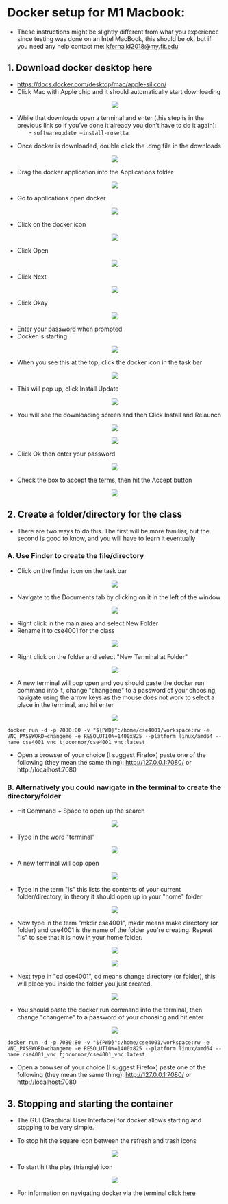 # Docker setup for M1 Macbook: 

* These instructions might be slightly different from what you experience since testing was done on an Intel MacBook, this should be ok, but if you need any help contact me: kfernalld2018@my.fit.edu

## 1. Download docker desktop here  
* https://docs.docker.com/desktop/mac/apple-silicon/  
* Click Mac with Apple chip and it should automatically start downloading

<p align="center">
  <img src="https://github.com/kourtnee/cse1001-novnc/blob/master/images/m1.png" />
</p>

* While that downloads open a terminal and enter (this step is in the previous link so if you’ve done it already you don’t have to do it again):  
&nbsp;&nbsp;&nbsp;&nbsp;&nbsp;&nbsp; - ```softwareupdate –install-rosetta```  


* Once docker is downloaded, double click the .dmg file in the downloads  

<p align="center">
  <img src="https://github.com/FITSEC/docker_images/blob/main/cse1001_vnc/images/dockermac1.png" />
</p>

* Drag the docker application into the Applications folder

<p align="center">
  <img src="https://github.com/FITSEC/docker_images/blob/main/cse1001_vnc/images/dockermac2.png" />
</p>

* Go to applications open docker  

<p align="center">
  <img src="https://github.com/FITSEC/docker_images/blob/main/cse1001_vnc/images/dockermac3.png" />
</p>

* Click on the docker icon

<p align="center">
  <img src="https://github.com/FITSEC/docker_images/blob/main/cse1001_vnc/images/dockermac4.png" />
</p>

* Click Open

<p align="center">
  <img src="https://github.com/FITSEC/docker_images/blob/main/cse1001_vnc/images/dockermac5.png" />
</p>

* Click Next

<p align="center">
  <img src="https://github.com/FITSEC/docker_images/blob/main/cse1001_vnc/images/dockermac6.png" />
</p>

* Click Okay

<p align="center">
  <img src="https://github.com/FITSEC/docker_images/blob/main/cse1001_vnc/images/dockermac7.png" />
</p>

* Enter your password when prompted
* Docker is starting

<p align="center">
  <img src="https://github.com/FITSEC/docker_images/blob/main/cse1001_vnc/images/dockermac8.png" />
</p>

* When you see this at the top, click the docker icon in the task bar

<p align="center">
  <img src="https://github.com/FITSEC/docker_images/blob/main/cse1001_vnc/images/dockermac9.png" />
</p>

* This will pop up, click Install Update

<p align="center">
  <img src="https://github.com/FITSEC/docker_images/blob/main/cse1001_vnc/images/dockermac10.png" />
</p>

* You will see the downloading screen and then Click Install and Relaunch

<p align="center">
  <img src="https://github.com/FITSEC/docker_images/blob/main/cse1001_vnc/images/dockermac11.png" />
</p>

<p align="center">
  <img src="https://github.com/FITSEC/docker_images/blob/main/cse1001_vnc/images/dockermac12.png" />
</p>

* Click Ok then enter your password

<p align="center">
  <img src="https://github.com/FITSEC/docker_images/blob/main/cse1001_vnc/images/dockermac13.png" />
</p>

* Check the box to accept the terms, then hit the Accept button

<p align="center">
  <img src="https://github.com/FITSEC/docker_images/blob/main/cse1001_vnc/images/dockermac14.png" />
</p>

## 2. Create a folder/directory for the class
* There are two ways to do this. The first will be more familiar, but the second is good to know, and you will have to learn it eventually

### A. Use Finder to create the file/directory  
* Click on the finder icon on the task bar

<p align="center">
  <img src="https://github.com/FITSEC/docker_images/blob/main/cse1001_vnc/images/finder1.png" />
</p>

* Navigate to the Documents tab by clicking on it in the left of the window

<p align="center">
  <img src="https://github.com/FITSEC/docker_images/blob/main/cse1001_vnc/images/finder2.png" />
</p>

* Right click in the main area and select New Folder  
* Rename it to cse4001 for the class

<p align="center">
  <img src="https://github.com/FITSEC/docker_images/blob/main/cse1001_vnc/images/finder3.png" />
</p>

* Right click on the folder and select "New Terminal at Folder"

<p align="center">
  <img src="https://github.com/FITSEC/docker_images/blob/main/cse1001_vnc/images/finder4.png" />
</p>

* A new terminal will pop open and you should paste the docker run command into it, change "changeme" to a password of your choosing, navigate using the arrow keys as the mouse does not work to select a place in the terminal, and hit enter

<p align="center">
  <img src="https://github.com/FITSEC/docker_images/blob/main/cse1001_vnc/images/macterm8.jpeg" />
</p>

```
docker run -d -p 7080:80 -v "${PWD}":/home/cse4001/workspace:rw -e VNC_PASSWORD=changeme -e RESOLUTION=1400x825 --platform linux/amd64 --name cse4001_vnc tjoconnor/cse4001_vnc:latest
```

* Open a browser of your choice (I suggest Firefox) paste one of the following (they mean the same thing): http://127.0.0.1:7080/  or  http://localhost:7080


### B. Alternatively you could navigate in the terminal to create the directory/folder
* Hit Command + Space to open up the search

<p align="center">
  <img src="https://github.com/FITSEC/docker_images/blob/main/cse1001_vnc/images/macterm1.jpeg" />
</p>

* Type in the word "terminal"

<p align="center">
  <img src="https://github.com/FITSEC/docker_images/blob/main/cse1001_vnc/images/macterm2.jpeg" />
</p>

* A new terminal will pop open

<p align="center">
  <img src="https://github.com/FITSEC/docker_images/blob/main/cse1001_vnc/images/macterm4.png" />
</p>

* Type in the term "ls" this lists the contents of your current folder/directory, in theory it should open up in your "home" folder

<p align="center">
  <img src="https://github.com/FITSEC/docker_images/blob/main/cse1001_vnc/images/macterm4.png" />
</p>

* Now type in the term "mkdir cse4001", mkdir means make directory (or folder) and cse4001 is the name of the folder you're creating. Repeat "ls" to see that it is now in your home folder.

<p align="center">
  <img src="https://github.com/FITSEC/docker_images/blob/main/cse1001_vnc/images/macterm5.png" />
</p>

<p align="center">
  <img src="https://github.com/FITSEC/docker_images/blob/main/cse1001_vnc/images/macterm6.png" />
</p>

* Next type in "cd cse4001", cd means change directory (or folder), this will place you inside the folder you just created.

<p align="center">
  <img src="https://github.com/FITSEC/docker_images/blob/main/cse1001_vnc/images/macterm7.png" />
</p>

* You should paste the docker run command into the terminal, then change "changeme" to a password of your choosing and hit enter

<p align="center">
  <img src="https://github.com/FITSEC/docker_images/blob/main/cse1001_vnc/images/macterm8.jpeg" />
</p>

```
docker run -d -p 7080:80 -v "${PWD}":/home/cse4001/workspace:rw -e VNC_PASSWORD=changeme -e RESOLUTION=1400x825 --platform linux/amd64 --name cse4001_vnc tjoconnor/cse4001_vnc:latest
```

* Open a browser of your choice (I suggest Firefox) paste one of the following (they mean the same thing): http://127.0.0.1:7080/  or  http://localhost:7080

## 3. Stopping and starting the container
* The GUI (Graphical User Interface) for docker allows starting and stopping to be very simple.

* To stop hit the square icon between the refresh and trash icons

<p align="center">
  <img src="https://github.com/FITSEC/docker_images/blob/main/cse1001_vnc/images/gui1.png" />
</p>

* To start hit the play (triangle) icon

<p align="center">
  <img src="https://github.com/FITSEC/docker_images/blob/main/cse1001_vnc/images/gui2.png" />
</p>

* For information on navigating docker via the terminal click [here](https://github.com/FITSEC/docker_images/blob/main/cse1001_vnc/docker_help/Navigating_Containers.md)
